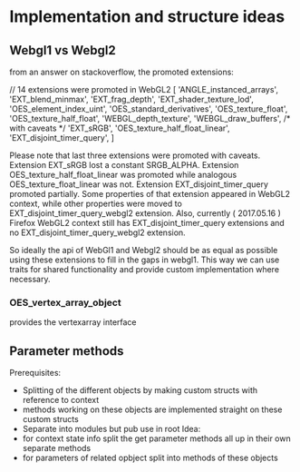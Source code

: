 # Implementation and structure ideas
## Webgl1 vs Webgl2

from an answer on stackoverflow, the promoted extensions:

// 14 extensions were promoted in WebGL2
[
  'ANGLE_instanced_arrays',
  'EXT_blend_minmax',
  'EXT_frag_depth',
  'EXT_shader_texture_lod',
  'OES_element_index_uint',
  'OES_standard_derivatives',
  'OES_texture_float',
  'OES_texture_half_float',
  'WEBGL_depth_texture',
  'WEBGL_draw_buffers',
  /* with caveats */
  'EXT_sRGB',
  'OES_texture_half_float_linear',
  'EXT_disjoint_timer_query',
]

Please note that last three extensions were promoted with caveats. Extension EXT_sRGB lost a constant SRGB_ALPHA. Extension OES_texture_half_float_linear was promoted while analogous OES_texture_float_linear was not. Extension EXT_disjoint_timer_query promoted partially. Some properties of that extension appeared in WebGL2 context, while other properties were moved to EXT_disjoint_timer_query_webgl2 extension. Also, currently ( 2017.05.16 ) Firefox WebGL2 context still has EXT_disjoint_timer_query extensions and no EXT_disjoint_timer_query_webgl2 extension.

So ideally the api of WebGl1 and Webgl2 should be as equal as possible using these extensions to fill in the gaps in webgl1. This way we can use traits for shared functionality and provide custom implementation where necessary. 
### OES_vertex_array_object
provides the vertexarray interface

## Parameter methods
Prerequisites:
* Splitting of the different objects by making custom structs with reference to context
* methods working on these objects are implemented straight on these custom structs
* Separate into modules but pub use in root
Idea:
* for context state info split the get parameter methods all up in their own separate methods
* for parameters of related opbject split into methods of these objects 